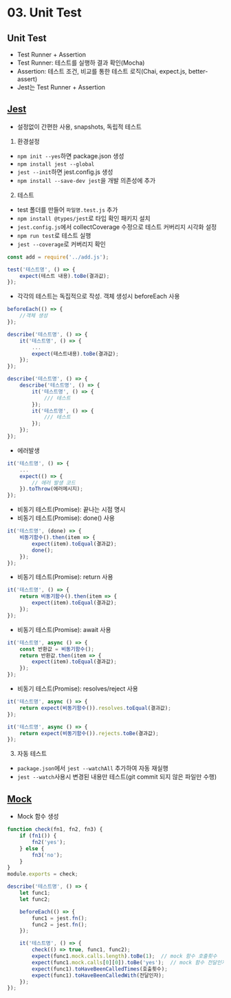 # 03. Unit Test

## Unit Test
- Test Runner + Assertion
- Test Runner: 테스트를 실행하 결과 확인(Mocha)
- Assertion: 테스트 조건, 비교를 통한 테스트 로직(Chai, expect.js, better-assert)
- Jest는 Test Runner + Assertion

## [Jest](https://jestjs.io/)
- 설정없이 간편한 사용, snapshots, 독립적 테스트
1) 환경설정
- `npm init --yes`하면 package.json 생성
- `npm install jest --global`
- `jest --init`하면 jest.config.js 생성
- `npm install --save-dev jest`을 개발 의존성에 추가

2) 테스트
- test 폴더를 만들어 `파일명.test.js` 추가
- `npm install @types/jest`로 타입 확인 패키지 설치
- `jest.config.js`에서 collectCoverage 수정으로 테스트 커버리지 시각화 설정
- `npm run test`로 테스트 실행
- `jest --coverage`로 커버리지 확인


```javascript
const add = require('../add.js');

test('테스트명', () => {
    expect(테스트 내용).toBe(결과값);
});
```

- 각각의 테스트는 독집적으로 작성. 객체 생성시 beforeEach 사용
```javascript
beforeEach(() => {
    //객체 생성
});
```

```javascript
describe('테스트명', () => {
    it('테스트명', () => {
        ...
        expect(테스트내용).toBe(결과값);
    });
});
```

```javascript
describe('테스트명', () => {
    describe('테스트명', () => {
        it('테스트명', () => { 
            /// 테스트
        });
        it('테스트명', () => { 
            /// 테스트
        });
    });
});
```

- 에러발생
```javascript
it('테스트명', () => {
    ...
    expect(() => {
        // 에러 발생 코드
    }).toThrow(에러메시지);
});
```

- 비동기 테스트(Promise): 끝나는 시점 명시
- 비동기 테스트(Promise): done() 사용
```javascript
it('테스트명', (done) => {
    비동기함수().then(item => {
        expect(item).toEqual(결과값);
        done();
    });
});
```

- 비동기 테스트(Promise): return 사용
```javascript
it('테스트명', () => {
    return 비동기함수().then(item => {
        expect(item).toEqual(결과값);
    });
});
```

- 비동기 테스트(Promise): await 사용
```javascript
it('테스트명', async () => {
    const 반환값 = 비동기함수();
    return 반환값.then(item => {
        expect(item).toEqual(결과값);
    });
});
```

- 비동기 테스트(Promise): resolves/reject 사용
```javascript
it('테스트명', async () => {
    return expect(비동기함수()).resolves.toEqual(결과값);
});

it('테스트명', async () => {
    return expect(비동기함수()).rejects.toBe(결과값);
});
```

3) 자동 테스트
- `package.json`에서 `jest --watchAll` 추가하여 자동 재실행
- `jest --watch`사용시 변경된 내용만 테스트(git commit 되지 않은 파일만 수행)

## [Mock](https://jestjs.io/docs/mock-functions)
- Mock 함수 생성
```javascript
function check(fn1, fn2, fn3) {
    if (fn1()) {
        fn2('yes');
    } else {
        fn3('no');
    }
}
module.exports = check;
```

```javascript
describe('테스트명', () => {
    let func1;
    let func2;

    beforeEach(() => {
        func1 = jest.fn();
        func2 = jest.fn();
    });

    it('테스트명', () => {
        check(() => true, func1, func2);
        expect(func1.mock.calls.length).toBe(1);  // mock 함수 호출횟수
        expect(func1.mock.calls[0][0]).toBe('yes');  // mock 함수 전달인자
        expect(func1).toHaveBeenCalledTimes(호출횟수);
        expect(func1).toHaveBeenCalledWith(전달인자);
    });
});
```
